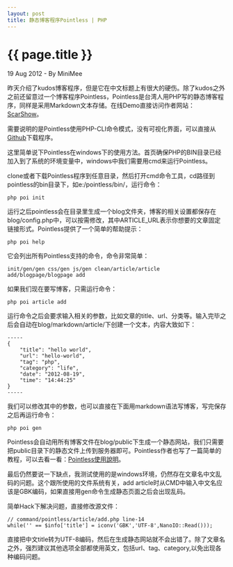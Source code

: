 ```yaml
---
layout: post
title: 静态博客程序Pointless | PHP
---
```


{{ page.title }}
================

<p class="meta">19 Aug 2012 - By MiniMee</p>

昨天介绍了kudos博客程序，但是它在中文标题上有很大的硬伤。除了kudos之外之前还留意过一个博客程序Pointless，Pointless是台湾人用PHP写的静态博客程序，同样是采用Markdown文本存储。在线Demo直接访问作者网站：[ScarShow](http://scar.simcz.tw/)。

需要说明的是Pointless使用PHP-CLI命令模式，没有可视化界面，可以直接从[Github](https://github.com/scarwu/Pointless)下载程序。

这里简单说下Pointless在windows下的使用方法。首页确保PHP的BIN目录已经加入到了系统的环境变量中，windows中我们需要用cmd来运行Pointless。

clone或者下载Pointless程序到任意目录，然后打开cmd命令工具，cd路径到pointless的bin目录下，如e:/pointless/bin/，运行命令：

    php poi init

运行之后pointless会在目录里生成一个blog文件夹，博客的相关设置都保存在blog/config.php中，可以按需修改，其中ARTICLE_URL表示你想要的文章固定链接形式。Pointless提供了一个简单的帮助提示：

    php poi help

它会列出所有Pointless支持的命令，命令非常简单：

    init/gen/gen css/gen js/gen clean/article/article add/blogpage/blogpage add

如果我们现在要写博客，只需运行命令：

    php poi article add

运行命令之后会要求输入相关的参数，比如文章的title、url、分类等。输入完毕之后会自动在blog/markdown/article/下创建一个文本，内容大致如下：

    -----
    {
        "title": "hello world",
        "url": "hello-world",
        "tag": "php",
        "category": "life",
        "date": "2012-08-19",
        "time": "14:44:25"
    }
    -----

我们可以修改其中的参数，也可以直接在下面用markdown语法写博客，写完保存之后再运行命令：

    php poi gen

Pointless会自动用所有博客文件在blog/public下生成一个静态网站，我们只需要把public目录下的静态文件上传到服务器即可。Pointless作者也写了一篇简单的教程，可以去看一看：[Pointless使用說明](http://scar.simcz.tw/article/2012/05/07/pointless-readme/)。

最后仍然要说一下缺点，我测试使用的是windows环境，仍然存在文章名中文乱码的问题。这个跟所使用的文件系统有关，add article时从CMD中输入中文名应该是GBK编码，如果直接用gen命令生成静态页面之后会出现乱码。

简单Hack下解决问题，直接修改源文件：

    // command/pointless/article/add.php line-14
    while('' == $info['title'] = iconv('GBK','UTF-8',NanoIO::Read()));

直接把中文title转为UTF-8编码，然后在生成静态网站就不会出错了。除了文章名之外，强烈建议其他选项全部都使用英文，包括url、tag、category,以免出现各种编码问题。
